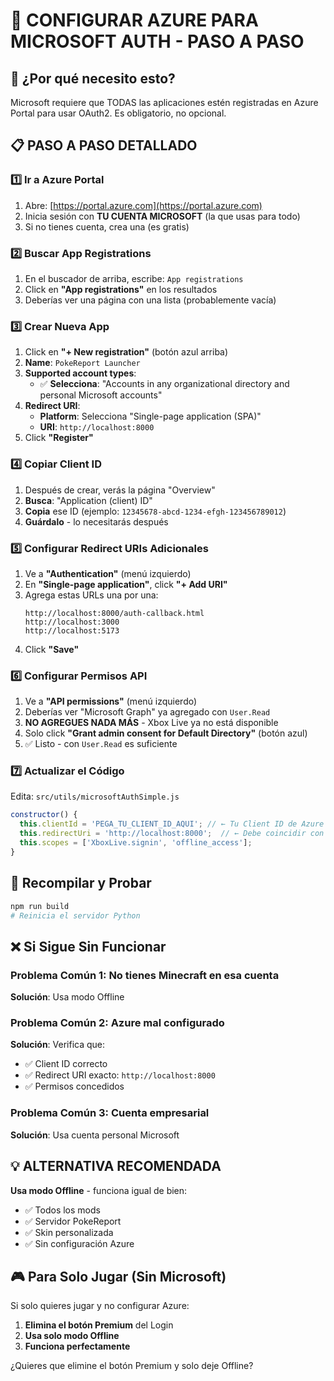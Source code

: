 # 🔐 CONFIGURAR AZURE PARA MICROSOFT AUTH - PASO A PASO

## 🎯 ¿Por qué necesito esto?

Microsoft requiere que TODAS las aplicaciones estén registradas en Azure Portal para usar OAuth2. Es obligatorio, no opcional.

## 📋 PASO A PASO DETALLADO

### 1️⃣ **Ir a Azure Portal**

1. Abre: [https://portal.azure.com](https://portal.azure.com)
2. Inicia sesión con **TU CUENTA MICROSOFT** (la que usas para todo)
3. Si no tienes cuenta, crea una (es gratis)

### 2️⃣ **Buscar App Registrations**

1. En el buscador de arriba, escribe: `App registrations`
2. Click en **"App registrations"** en los resultados
3. Deberías ver una página con una lista (probablemente vacía)

### 3️⃣ **Crear Nueva App**

1. Click en **"+ New registration"** (botón azul arriba)
2. **Name**: `PokeReport Launcher`
3. **Supported account types**: 
   - ✅ **Selecciona**: "Accounts in any organizational directory and personal Microsoft accounts"
4. **Redirect URI**:
   - **Platform**: Selecciona "Single-page application (SPA)"
   - **URI**: `http://localhost:8000`
5. Click **"Register"**

### 4️⃣ **Copiar Client ID**

1. Después de crear, verás la página "Overview"
2. **Busca**: "Application (client) ID"
3. **Copia** ese ID (ejemplo: `12345678-abcd-1234-efgh-123456789012`)
4. **Guárdalo** - lo necesitarás después

### 5️⃣ **Configurar Redirect URIs Adicionales**

1. Ve a **"Authentication"** (menú izquierdo)
2. En **"Single-page application"**, click **"+ Add URI"**
3. Agrega estas URLs una por una:
   ```
   http://localhost:8000/auth-callback.html
   http://localhost:3000
   http://localhost:5173
   ```
4. Click **"Save"**

### 6️⃣ **Configurar Permisos API**

1. Ve a **"API permissions"** (menú izquierdo)
2. Deberías ver "Microsoft Graph" ya agregado con `User.Read`
3. **NO AGREGUES NADA MÁS** - Xbox Live ya no está disponible
4. Solo click **"Grant admin consent for Default Directory"** (botón azul)
5. ✅ Listo - con `User.Read` es suficiente

### 7️⃣ **Actualizar el Código**

Edita: `src/utils/microsoftAuthSimple.js`

```javascript
constructor() {
  this.clientId = 'PEGA_TU_CLIENT_ID_AQUI'; // ← Tu Client ID de Azure
  this.redirectUri = 'http://localhost:8000';  // ← Debe coincidir con Azure
  this.scopes = ['XboxLive.signin', 'offline_access'];
}
```

## 🔄 **Recompilar y Probar**

```bash
npm run build
# Reinicia el servidor Python
```

## ❌ **Si Sigue Sin Funcionar**

### Problema Común 1: No tienes Minecraft en esa cuenta
**Solución**: Usa modo Offline

### Problema Común 2: Azure mal configurado
**Solución**: Verifica que:
- ✅ Client ID correcto
- ✅ Redirect URI exacto: `http://localhost:8000`
- ✅ Permisos concedidos

### Problema Común 3: Cuenta empresarial
**Solución**: Usa cuenta personal Microsoft

## 💡 **ALTERNATIVA RECOMENDADA**

**Usa modo Offline** - funciona igual de bien:
- ✅ Todos los mods
- ✅ Servidor PokeReport
- ✅ Skin personalizada
- ✅ Sin configuración Azure

## 🎮 **Para Solo Jugar (Sin Microsoft)**

Si solo quieres jugar y no configurar Azure:

1. **Elimina el botón Premium** del Login
2. **Usa solo modo Offline**
3. **Funciona perfectamente**

¿Quieres que elimine el botón Premium y solo deje Offline?
